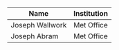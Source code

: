 <!--
  (C) Crown Copyright, Met Office. All rights reserved.

  This file is part of OpenACC-examples and is released under the BSD 3-Clause
  license. See LICENSE in the root of the repository for full licensing details.
-->

| Name             | Institution |
| ---------------- | ----------- |
| Joseph Wallwork  | Met Office  |
| Joseph Abram     | Met Office  |
